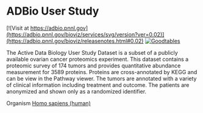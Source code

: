 <!------------------------------------------------------------------------------>
<!--NOTES: all the comments are auto-generated. please refer to the tutorial for readme editing at https://adbio.pnnl.gov/tutorial.xxxx-->

# ADBio User Study
<!--adbio-version-->
[![Visit at https://adbio.pnnl.gov](https://adbio.pnnl.gov/bioviz/services/svg/version?ver=0.02)](https://adbio.pnnl.gov/bioviz/releasenotes.html#0.02)
[![Goodtables](https://goodtables.io/badge/github/frictionlessdata/ADB-User-Study.svg)](https://goodtables.io/github/frictionlessdata/ADB-User-Study)
<!--adbio-title-->

<!--adbio-description-->
The Active Data Biology User Study Dataset is a subset of a publicly available ovarian cancer proteomics experiment. This dataset contains a proteomic survey of 174 tumors and provides quantitative abundance measurement for 3589 proteins. Proteins are cross-annotated by KEGG and can be view in the Pathway viewer. The tumors are annotated with a variety of clinical information including treatment and outcome. The patients are anonymized and shown only as a randomized identifier.
<!--adbio-funding-->
<!--adbio-publication-->
<!--adbio-organism-->
Organism [Homo sapiens (human)](http://www.genome.jp/kegg-bin/show_organism?org=hsa)
<!------------------------------------------------------------------------------>
<!--you can add any other information here-->


